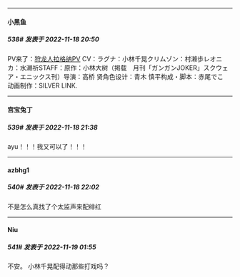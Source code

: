 

*****

####  小黑鱼  
##### 538#       发表于 2022-11-18 20:50

PV来了：[狩龙人拉格纳PV](https://www.bilibili.com/video/BV1tG4y147nX/?spm_id_from=333.337.search-card.all.click&amp;vd_source=eb9c9dc9577fbc6e50c606c8528cc272)
CV：ラグナ：小林千晃クリムゾン：村濑歩レオニカ：水濑祈STAFF：原作：小林大树（掲载　月刊「ガンガンJOKER」スクウェア・エニックス刊）导演：高桥 贤角色设计：青木 慎平构成・脚本：赤尾でこ　动画制作：SILVER LINK.



*****

####  宫宝兔丁  
##### 539#       发表于 2022-11-18 21:38

ayu！！！我又可以了！！！



*****

####  azbhg1  
##### 540#       发表于 2022-11-18 22:02

不是怎么真找了个太监声来配绯红



*****

####  Niu  
##### 541#       发表于 2022-11-19 01:55

不安。 小林千晃配得动那些打戏吗？

